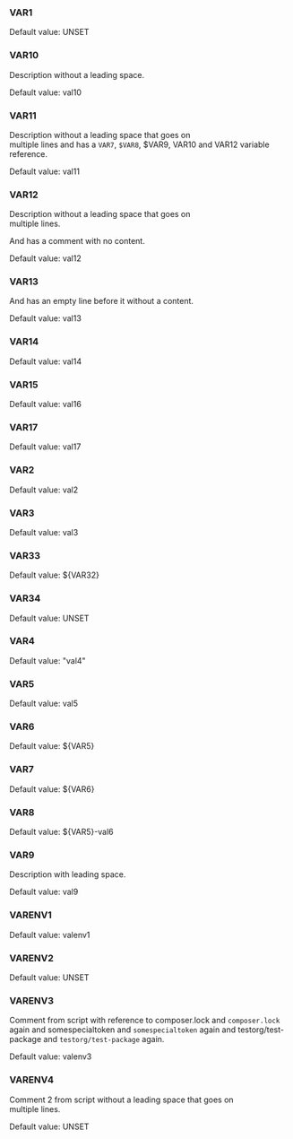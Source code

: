 ### VAR1

Default value: UNSET

### VAR10

Description without a leading space.

Default value: val10

### VAR11

Description without a leading space that goes on<br/>multiple lines and has a `VAR7`, `$VAR8`, $VAR9, VAR10 and VAR12 variable reference.

Default value: val11

### VAR12

Description without a leading space that goes on<br/>multiple lines.

And has a comment with no content.

Default value: val12

### VAR13

And has an empty line before it without a content.

Default value: val13

### VAR14

Default value: val14

### VAR15

Default value: val16

### VAR17

Default value: val17

### VAR2

Default value: val2

### VAR3

Default value: val3

### VAR33

Default value: ${VAR32}

### VAR34

Default value: UNSET

### VAR4

Default value: \"val4\"

### VAR5

Default value: val5

### VAR6

Default value: ${VAR5}

### VAR7

Default value: ${VAR6}

### VAR8

Default value: ${VAR5}-val6

### VAR9

Description with leading space.

Default value: val9

### VARENV1

Default value: valenv1

### VARENV2

Default value: UNSET

### VARENV3

Comment from script with reference to composer.lock and `composer.lock` again and somespecialtoken and `somespecialtoken` again and testorg/test-package and `testorg/test-package` again.

Default value: valenv3

### VARENV4

Comment 2 from script without a leading space that goes on<br/>multiple lines.

Default value: UNSET

